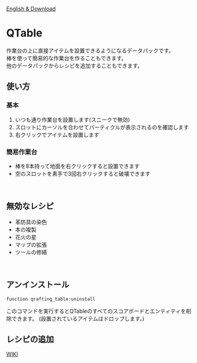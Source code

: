 [English & Download](https://modrinth.com/datapack/qtable)
# QTable
作業台の上に直接アイテムを設置できるようになるデータパックです。  
棒を使って簡易的な作業台を作ることもできます。  
他のデータパックからレシピを追加することもできます。

## 使い方
### 基本
1. いつも通り作業台を設置します(スニークで無効)
2. スロットにカーソルを合わせてパーティクルが表示されるのを確認します
3. 右クリックでアイテムを設置します

### 簡易作業台
* 棒を8本持って地面を右クリックすると設置できます
* 空のスロットを素手で3回右クリックすると破壊できます
<br>

## 無効なレシピ
+ 革防具の染色
+ 本の複製
+ 花火の星
+ マップの拡張
+ ツールの修繕
<br>

## アンインストール
```mcfunction
function qrafting_table:uninstall
```
このコマンドを実行するとQTableのすべてのスコアボードとエンティティを削除できます。
(設置されているアイテムはドロップします。)
<br>

## レシピの追加
[WIKI](https://github.com/200Q-1/QTable/wiki)
